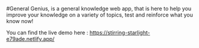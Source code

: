 #General Genius, is a general knowledge web app, that is here to help you improve your knowledge on a variety of topics, test and reinforce what you know now!


You can find the live demo here : https://stirring-starlight-e79ade.netlify.app/
